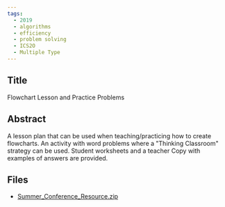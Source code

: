 ```yaml
---
tags:
  - 2019
  - algorithms
  - efficiency
  - problem solving
  - ICS2O
  - Multiple Type
---
```

    
## Title

Flowchart Lesson and Practice Problems

## Abstract

A lesson plan that can be used when teaching/practicing how to create flowcharts.
An activity with word problems where a "Thinking Classroom" strategy can be used.  Student worksheets and a teacher Copy with examples of answers are provided.

## Files

- [Summer_Conference_Resource.zip](resources/2019/Veila_Kearns/Summer_Conference_Resource.zip)
